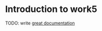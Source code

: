 # Introduction to work5

TODO: write [great documentation](http://jacobian.org/writing/what-to-write/)
